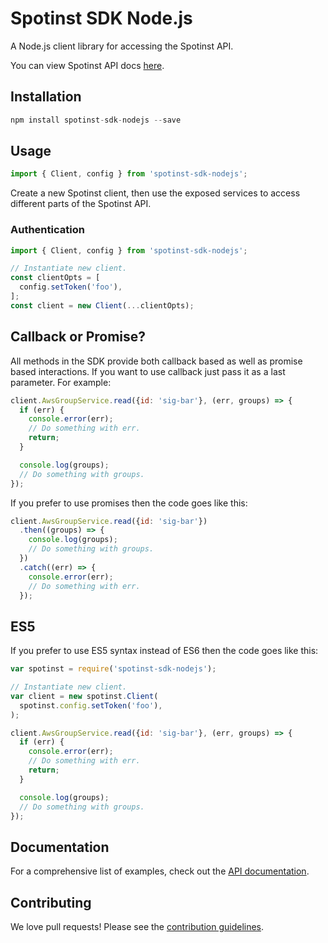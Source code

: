 # Spotinst SDK Node.js

A Node.js client library for accessing the Spotinst API.

You can view Spotinst API docs [here](https://api.spotinst.com/).

## Installation

```javascript
npm install spotinst-sdk-nodejs --save
```

## Usage

```javascript
import { Client, config } from 'spotinst-sdk-nodejs';
```

Create a new Spotinst client, then use the exposed services to
access different parts of the Spotinst API.

### Authentication

```javascript
import { Client, config } from 'spotinst-sdk-nodejs';

// Instantiate new client.
const clientOpts = [
  config.setToken('foo'),
];
const client = new Client(...clientOpts);
```

## Callback or Promise?

All methods in the SDK provide both callback based as well as promise based interactions.
If you want to use callback just pass it as a last parameter. For example:

```javascript
client.AwsGroupService.read({id: 'sig-bar'}, (err, groups) => {
  if (err) {
    console.error(err);
    // Do something with err.
    return;
  }

  console.log(groups);
  // Do something with groups.
});
```

If you prefer to use promises then the code goes like this:

```javascript
client.AwsGroupService.read({id: 'sig-bar'})
  .then((groups) => {
    console.log(groups);
    // Do something with groups.
  })
  .catch((err) => {
    console.error(err);
    // Do something with err.
  });
```

## ES5

If you prefer to use ES5 syntax instead of ES6 then the code goes like this:

```javascript
var spotinst = require('spotinst-sdk-nodejs');

// Instantiate new client.
var client = new spotinst.Client(
  spotinst.config.setToken('foo'),
);

client.AwsGroupService.read({id: 'sig-bar'}, (err, groups) => {
  if (err) {
    console.error(err);
    // Do something with err.
    return;
  }

  console.log(groups);
  // Do something with groups.
});
```

## Documentation

For a comprehensive list of examples, check out the [API documentation](https://api.spotinst.com/).

## Contributing

We love pull requests! Please see the [contribution guidelines](CONTRIBUTING.md).
